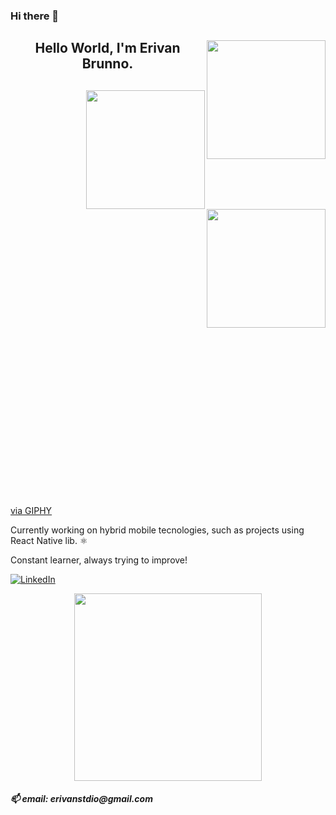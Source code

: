 ### Hi there 👋

<!--
**erivanstdio/erivanstdio** is a ✨ _special_ ✨ repository because its `README.md` (this file) appears on your GitHub profile.

Here are some ideas to get you started:

- 🔭 I’m currently working on ...
- 🌱 I’m currently learning ...
- 👯 I’m looking to collaborate on ...
- 🤔 I’m looking for help with ...
- 💬 Ask me about ...
- 📫 How to reach me: ...
- 😄 Pronouns: ...
- ⚡ Fun fact: ...
-->
<h2 align = "center"><img src= "https://i.pinimg.com/originals/5b/79/61/5b79617e87149ba691fed680cde2e5d3.gif" width = 190px align = "right"/>Hello World, I'm Erivan Brunno.</h1>
<p align="center">
 <h2 align = "center"><img src= "https://giphy.com/gifs/screen-monitor-closeup-26tn33aiTi1jkl6H6" width = 190px align = "right"/></h1>
 
<p align="center">
<h2 align = "center"><img src= "https://giphy.com/embed/26tn33aiTi1jkl6H6" width = 190px align = "right"/></h1>
<iframe src="" width="480" height="270" frameBorder="0" class="giphy-embed" allowFullScreen></iframe><p><a href="https://giphy.com/gifs/screen-monitor-closeup-26tn33aiTi1jkl6H6">via GIPHY</a></p>
<p align="center">
<p>Currently working on hybrid mobile tecnologies, such as projects using React Native lib. ⚛️<p>
<p>Constant learner, always trying to improve!<p>

<a href=https://www.linkedin.com/in/erivanbrunno->
  <img src="https://img.shields.io/badge/LinkedIn-fabd2f?style=for-the-badge&logo=linkedin&logoColor=0d1117" alt="LinkedIn"/>
</a>
<p align="center">
  <a href='https://github.com/anuraghazra/github-readme-stats'><img src="https://github-readme-stats.vercel.app/api/top-langs/?username=erivanstdio&layout=compact&theme=gruvbox" style="max-width:100%;" width="300"></a>
</p>
<p align="center">
<h5>📫 email: erivanstdio@gmail.com<h5>

